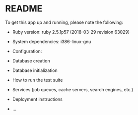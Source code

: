 # README

To get this app up and running, please note the following:

* Ruby version: ruby 2.5.1p57 (2018-03-29 revision 63029)

* System dependencies: i386-linux-gnu

* Configuration: 

* Database creation

* Database initialization

* How to run the test suite

* Services (job queues, cache servers, search engines, etc.)

* Deployment instructions

* ...
